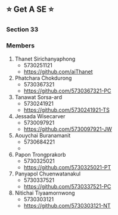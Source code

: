 ## :star: Get A SE :star:
### Section 33

### Members
1. Thanet Sirichanyaphong 
    * 5730251121
    * https://github.com/aiThanet
2. Phatchara Chokdurong 
    * 5730367321
    * https://github.com/5730367321-PC
3. Tanawat Sorsa-ard 
    * 5730241921
    * https://github.com/5730241921-TS
4. Jessada Wisecarver
    * 5730097921
    * https://github.com/5730097921-JW
5. Aouychai Buranamanit
    * 5730684221
    *
6. Papon Trongprakorb
    * 5730325021
    * https://github.com/5730325021-PT
7. Panyapol Chuenwatanakul
    * 5730337521
    * https://github.com/5730337521-PC
8. Nitichai Tiyaamornwong 
    * 5730303121
    * https://github.com/5730303121-NT
